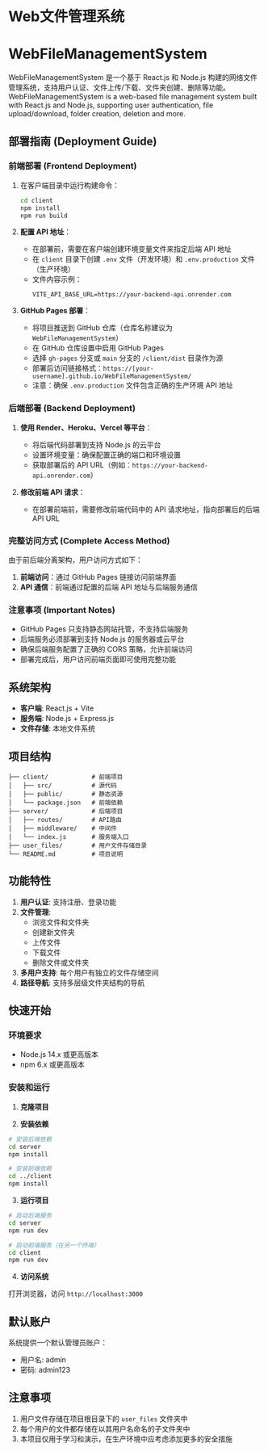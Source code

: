 # Web文件管理系统
# WebFileManagementSystem

WebFileManagementSystem 是一个基于 React.js 和 Node.js 构建的网络文件管理系统，支持用户认证、文件上传/下载、文件夹创建、删除等功能。
WebFileManagementSystem is a web-based file management system built with React.js and Node.js, supporting user authentication, file upload/download, folder creation, deletion and more.


## 部署指南 (Deployment Guide)

### 前端部署 (Frontend Deployment)
1. 在客户端目录中运行构建命令：
   ```bash
   cd client
   npm install
   npm run build
   ```

2. **配置 API 地址**：
   - 在部署前，需要在客户端创建环境变量文件来指定后端 API 地址
   - 在 `client` 目录下创建 `.env` 文件（开发环境）和 `.env.production` 文件（生产环境）
   - 文件内容示例：
     ```
     VITE_API_BASE_URL=https://your-backend-api.onrender.com
     ```

3. **GitHub Pages 部署**：
   - 将项目推送到 GitHub 仓库（仓库名称建议为 `WebFileManagementSystem`）
   - 在 GitHub 仓库设置中启用 GitHub Pages
   - 选择 `gh-pages` 分支或 `main` 分支的 `/client/dist` 目录作为源
   - 部署后访问链接格式：`https://[your-username].github.io/WebFileManagementSystem/`
   - 注意：确保 `.env.production` 文件包含正确的生产环境 API 地址

### 后端部署 (Backend Deployment)
1. **使用 Render、Heroku、Vercel 等平台**：
   - 将后端代码部署到支持 Node.js 的云平台
   - 设置环境变量：确保配置正确的端口和环境设置
   - 获取部署后的 API URL（例如：`https://your-backend-api.onrender.com`）

2. **修改前端 API 请求**：
   - 在部署前端前，需要修改前端代码中的 API 请求地址，指向部署后的后端 API URL

### 完整访问方式 (Complete Access Method)
由于前后端分离架构，用户访问方式如下：

1. **前端访问**：通过 GitHub Pages 链接访问前端界面
2. **API 通信**：前端通过配置的后端 API 地址与后端服务通信

### 注意事项 (Important Notes)
- GitHub Pages 只支持静态网站托管，不支持后端服务
- 后端服务必须部署到支持 Node.js 的服务器或云平台
- 确保后端服务配置了正确的 CORS 策略，允许前端访问
- 部署完成后，用户访问前端页面即可使用完整功能


## 系统架构

- **客户端**: React.js + Vite
- **服务端**: Node.js + Express.js
- **文件存储**: 本地文件系统

## 项目结构

```
├── client/            # 前端项目
│   ├── src/           # 源代码
│   ├── public/        # 静态资源
│   └── package.json   # 前端依赖
├── server/            # 后端项目
│   ├── routes/        # API路由
│   ├── middleware/    # 中间件
│   └── index.js       # 服务端入口
├── user_files/        # 用户文件存储目录
└── README.md          # 项目说明
```

## 功能特性

1. **用户认证**: 支持注册、登录功能
2. **文件管理**: 
   - 浏览文件和文件夹
   - 创建新文件夹
   - 上传文件
   - 下载文件
   - 删除文件或文件夹
3. **多用户支持**: 每个用户有独立的文件存储空间
4. **路径导航**: 支持多层级文件夹结构的导航

## 快速开始

### 环境要求

- Node.js 14.x 或更高版本
- npm 6.x 或更高版本

### 安装和运行

1. **克隆项目**

2. **安装依赖**

```bash
# 安装后端依赖
cd server
npm install

# 安装前端依赖
cd ../client
npm install
```

3. **运行项目**

```bash
# 启动后端服务
cd server
npm run dev

# 启动前端服务（在另一个终端）
cd client
npm run dev
```

4. **访问系统**

打开浏览器，访问 `http://localhost:3000`

## 默认账户

系统提供一个默认管理员账户：
- 用户名: admin
- 密码: admin123

## 注意事项

1. 用户文件存储在项目根目录下的 `user_files` 文件夹中
2. 每个用户的文件都存储在以其用户名命名的子文件夹中
3. 本项目仅用于学习和演示，在生产环境中应考虑添加更多的安全措施
